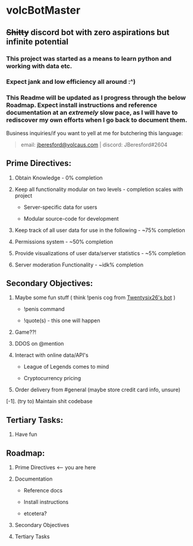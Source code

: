 # volcBotMaster
## ~~Shitty~~ discord bot with zero aspirations but infinite potential

### This project was started as a means to learn python and working with data etc.
### Expect jank and low efficiency all around :^)
### This Readme will be updated as I progress through the below Roadmap. Expect install instructions and reference documentation at an **_extremely_** slow pace, as I will have to rediscover my own efforts when I go back to document them.

Business inquiries/if you want to yell at me for butchering this language:
> email: jberesford@volcaus.com | discord: JBeresford#2604

## Prime Directives:

1. Obtain Knowledge - 0% completion

2. Keep all functionality modular on two levels - completion scales with project

   - Server-specific data for users

   - Modular source-code for development

3. Keep track of all user data for use in the following - ~75% completion

4. Permissions system - ~50% completion

5. Provide visualizations of user data/server statistics - ~5% completion

6. Server moderation Functionality - ~idk% completion
    
    
## Secondary Objectives:

1. Maybe some fun stuff ( think !penis cog from [Twentysix26's bot](https://github.com/Twentysix26/26-Cogs) )
    
   - !penis command
        
   - !quote(s) - this one will happen
    
2. Game??!

3. DDOS on @mention

4. Interact with online data/API's

    - League of Legends comes to mind

    - Cryptocurrency pricing

5. Order delivery from #general (maybe store credit card info, unsure)

[-1]. (try to) Maintain shit codebase
    
## Tertiary Tasks:

1. Have fun

## Roadmap:

1. Prime Directives <-- you are here

2. Documentation

   - Reference docs

   - Install instructions

   - etcetera?

3. Secondary Objectives

4. Tertiary Tasks
